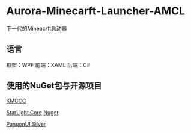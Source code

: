 # Aurora-Minecarft-Launcher-AMCL
下一代的Mineacrft启动器

## 语言
框架：WPF
前端：XAML
后端：C#

## 使用的NuGet包与开源项目
[KMCCC](https://github.com/MineStudio/KMCCC)

[StarLight.Core](https://github.com/Ink-Marks-Studio/StarLight.Core) [Nuget](https://www.nuget.org/packages/StarLight_Core)

[PanuonUI.Silver](https://github.com/Mochengvia/PanuonUI.Silver)
